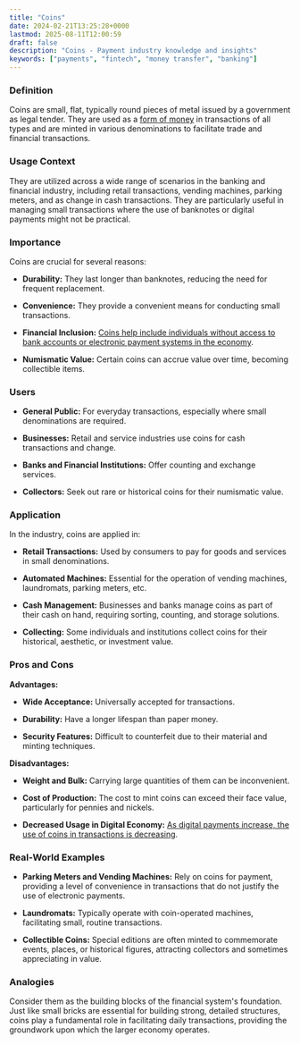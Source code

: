 ```yaml
---
title: "Coins"
date: 2024-02-21T13:25:28+0000
lastmod: 2025-08-11T12:00:59
draft: false
description: "Coins - Payment industry knowledge and insights"
keywords: ["payments", "fintech", "money transfer", "banking"]
---
```


### Definition

Coins are small, flat, typically round pieces of metal issued by a government as legal tender. They are used as a [form of money](https://faisalkhanllc.xyz/resources/payments-wiki/c/currency/) in transactions of all types and are minted in various denominations to facilitate trade and financial transactions.

### Usage Context

They are utilized across a wide range of scenarios in the banking and financial industry, including retail transactions, vending machines, parking meters, and as change in cash transactions. They are particularly useful in managing small transactions where the use of banknotes or digital payments might not be practical.

### Importance

Coins are crucial for several reasons:

- **Durability:** They last longer than banknotes, reducing the need for frequent replacement.

- **Convenience:** They provide a convenient means for conducting small transactions.

- **Financial Inclusion:** [Coins help include individuals without access to bank accounts or electronic payment systems in the economy](https://faisalkhanllc.xyz/resources/payments-wiki/f/what-is-financial-inclusion/).

- **Numismatic Value:** Certain coins can accrue value over time, becoming collectible items.

### Users

- **General Public:** For everyday transactions, especially where small denominations are required.

- **Businesses:** Retail and service industries use coins for cash transactions and change.

- **Banks and Financial Institutions:** Offer counting and exchange services.

- **Collectors:** Seek out rare or historical coins for their numismatic value.

### Application

In the industry, coins are applied in:

- **Retail Transactions:** Used by consumers to pay for goods and services in small denominations.

- **Automated Machines:** Essential for the operation of vending machines, laundromats, parking meters, etc.

- **Cash Management:** Businesses and banks manage coins as part of their cash on hand, requiring sorting, counting, and storage solutions.

- **Collecting:** Some individuals and institutions collect coins for their historical, aesthetic, or investment value.

### Pros and Cons

**Advantages:**

- **Wide Acceptance:** Universally accepted for transactions.

- **Durability:** Have a longer lifespan than paper money.

- **Security Features:** Difficult to counterfeit due to their material and minting techniques.

**Disadvantages:**

- **Weight and Bulk:** Carrying large quantities of them can be inconvenient.

- **Cost of Production:** The cost to mint coins can exceed their face value, particularly for pennies and nickels.

- **Decreased Usage in Digital Economy:** [As digital payments increase, the use of coins in transactions is decreasing](https://faisalkhanllc.xyz/resources/payments-wiki/d/digital-currency/).

### Real-World Examples

- **Parking Meters and Vending Machines:** Rely on coins for payment, providing a level of convenience in transactions that do not justify the use of electronic payments.

- **Laundromats:** Typically operate with coin-operated machines, facilitating small, routine transactions.

- **Collectible Coins:** Special editions are often minted to commemorate events, places, or historical figures, attracting collectors and sometimes appreciating in value.

### Analogies

Consider them as the building blocks of the financial system's foundation. Just like small bricks are essential for building strong, detailed structures, coins play a fundamental role in facilitating daily transactions, providing the groundwork upon which the larger economy operates.